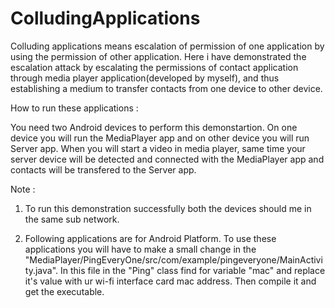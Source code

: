 ColludingApplications
=====================

Colluding applications means escalation of permission of one application by using the permission of other application. Here i have demonstrated the escalation attack by escalating the permissions of contact application through media player application(developed by myself), and thus establishing a medium to transfer contacts from one device to other device.

How to run these applications : 

You need two Android devices to perform this demonstartion. On one device you will run the MediaPlayer app and on other device you will run Server app. When you will start a video in media player, same time your server device will be detected and connected with the MediaPlayer app and contacts will be transfered to the Server app. 

Note : 
1. To run this demonstration successfully both the devices should me in the same sub network.

2. Following applications are for Android Platform. To use these applications you will have to make a small change in the "MediaPlayer/PingEveryOne/src/com/example/pingeveryone/MainActivity.java". In this file in the "Ping" class find for variable "mac" and replace it's value with ur wi-fi interface card mac address. Then compile it and get the executable.

